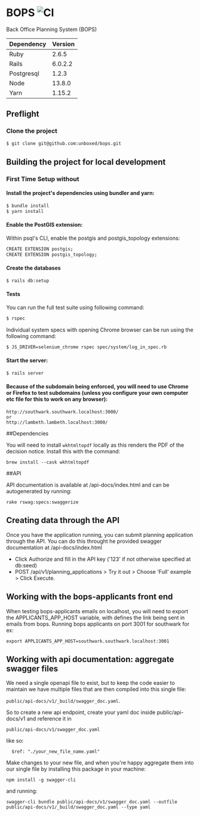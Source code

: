 # BOPS ![CI](https://github.com/unboxed/bops/workflows/CI/badge.svg)

Back Office Planning System (BOPS)

| Dependency | Version |
| ---------- | ------- |
| Ruby       | 2.6.5   |
| Rails      | 6.0.2.2 |
| Postgresql | 1.2.3   |
| Node       | 13.8.0  |
| Yarn       | 1.15.2  |

## Preflight

### Clone the project

```sh
$ git clone git@github.com:unboxed/bops.git
```

## Building the project for local development

### First Time Setup without

#### Install the project's dependencies using bundler and yarn:

```sh
$ bundle install
$ yarn install
```

#### Enable the PostGIS extension:

Within psql's CLI, enable the postgis and postgis_topology extensions:

```sh
CREATE EXTENSION postgis;
CREATE EXTENSION postgis_topology;
```

#### Create the databases

```sh
$ rails db:setup
```

#### Tests

You can run the full test suite using following command:

```sh
$ rspec
```

Individual system specs with opening Chrome browser can be run using the following command:

```sh
$ JS_DRIVER=selenium_chrome rspec spec/system/log_in_spec.rb
```

#### Start the server:

```sh
$ rails server
```

#### Because of the subdomain being enforced, you will need to use Chrome or Firefox to test subdomains (unless you configure your own computer etc file for this to work on any browser):

```
http://southwark.southwark.localhost:3000/
or
http://lambeth.lambeth.localhost:3000/
```
##Dependencies

You will need to install `wkhtmltopdf` locally as this renders the PDF of the decision notice. Install this with the command:

```
brew install --cask wkhtmltopdf
```

##API

API documentation is available at /api-docs/index.html and can be autogenerated by running:

```rake rswag:specs:swaggerize ```

## Creating data through the API

Once you have the application running, you can submit planning application through the API. You can do this throught he provided swagger documentation at /api-docs/index.html

* Click Authorize and fill in the API key ('123' if not otherwise specified at db:seed)
* POST /api​/v1​/planning_applications > Try it out > Choose 'Full' example > Click Execute.



[1]: https://www.docker.com/products/docker-desktop
[2]: http://localhost:3000/

## Working with the bops-applicants front end

When testing bops-applicants emails on localhost, you will need to export the APPLICANTS_APP_HOST variable, with defines the link being sent in emails from bops. Running bops applicants on port 3001 for southwark for ex:

```
export APPLICANTS_APP_HOST=southwark.southwark.localhost:3001
```


## Working with api documentation: aggregate swagger files

We need a single openapi file to exist, but to keep the code easier to maintain we have multiple files that are then compiled into this single file:

```public/api-docs/v1/_build/swagger_doc.yaml```.

So to create a new api endpoint, create your yaml doc inside public/api-docs/v1 and reference it in

``` public/api-docs/v1/swagger_doc.yaml ```

like so:

```
  $ref: "./your_new_file_name.yaml"
```

Make changes to your new file, and when you're happy aggregate them into our single file by installing this package in your machine:

``` npm install -g swagger-cli ```

and running:

```
swagger-cli bundle public/api-docs/v1/swagger_doc.yaml --outfile public/api-docs/v1/_build/swagger_doc.yaml --type yaml
```

